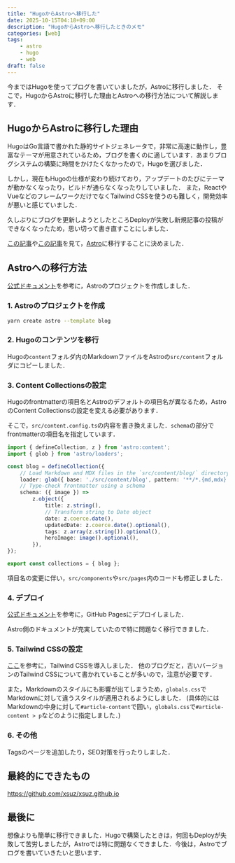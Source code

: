 ```yaml
---
title: "HugoからAstroへ移行した"
date: 2025-10-15T04:18+09:00
description: "HugoからAstroへ移行したときのメモ"
categories: [web]
tags:
    - astro
    - hugo
    - web
draft: false
---
```


今まではHugoを使ってブログを書いていましたが，Astroに移行しました．
そこで，HugoからAstroに移行した理由とAstroへの移行方法について解説します．

## HugoからAstroに移行した理由

HugoはGo言語で書かれた静的サイトジェネレータで，非常に高速に動作し，豊富なテーマが用意されているため，ブログを書くのに適しています．あまりブログシステムの構築に時間をかけたくなかったので，Hugoを選びました．

しかし，現在もHugoの仕様が変わり続けており，アップデートのたびにテーマが動かなくなったり，ビルドが通らなくなったりしていました．
また，ReactやVueなどのフレームワークだけでなくTailwind CSSを使うのも難しく，開発効率が悪いと感じていました．

久しぶりにブログを更新しようとしたところDeployが失敗し新規記事の投稿ができなくなったため，思い切って書き直すことにしました．

[この記事](https://siwl.dev/blog/articles/renewal-note/)や[この記事](https://blog.736b.moe/posts/migrate-to-astro)を見て，[Astro](https://astro.build/)に移行することに決めました．

## Astroへの移行方法

[公式ドキュメント](https://docs.astro.build/ja/guides/migrate-to-astro/from-hugo/)を参考に，Astroのプロジェクトを作成しました．

### 1. Astroのプロジェクトを作成

```bash
yarn create astro --template blog
```

### 2. Hugoのコンテンツを移行

Hugoの`content`フォルダ内のMarkdownファイルをAstroの`src/content`フォルダにコピーしました．

### 3. Content Collectionsの設定

Hugoのfrontmatterの項目名とAstroのデフォルトの項目名が異なるため，AstroのContent Collectionsの設定を変える必要があります．

そこで，`src/content.config.ts`の内容を書き換えました．`schema`の部分でfrontmatterの項目名を指定しています．

```typescript
import { defineCollection, z } from 'astro:content';
import { glob } from 'astro/loaders';

const blog = defineCollection({
	// Load Markdown and MDX files in the `src/content/blog/` directory.
	loader: glob({ base: './src/content/blog', pattern: '**/*.{md,mdx}' }),
	// Type-check frontmatter using a schema
	schema: ({ image }) =>
		z.object({
			title: z.string(),
			// Transform string to Date object
			date: z.coerce.date(),
			updatedDate: z.coerce.date().optional(),
			tags: z.array(z.string()).optional(),
			heroImage: image().optional(),
		}),
});

export const collections = { blog };
```

項目名の変更に伴い，`src/components`や`src/pages`内のコードも修正しました．

### 4. デプロイ

[公式ドキュメント](https://docs.astro.build/ja/guides/deploy/github/)を参考に，GitHub Pagesにデプロイしました．

Astro側のドキュメントが充実していたので特に問題なく移行できました．

### 5. Tailwind CSSの設定

[ここ](https://docs.astro.build/en/guides/styling/#tailwind)を参考に，Tailwind CSSを導入しました．
他のブログだと，古いバージョンのTailwind CSSについて書かれていることが多いので，注意が必要です．

また，Markdownのスタイルにも影響が出てしまうため，`globals.css`でMarkdownに対して違うスタイルが適用されるようにしました．
(具体的にはMarkdownの中身に対して`#article-content`で囲い，`globals.css`で`#article-content > p`などのように指定しました．)

### 6. その他

Tagsのページを追加したり，SEO対策を行ったりしました．

## 最終的にできたもの

https://github.com/xsuz/xsuz.github.io

## 最後に

想像よりも簡単に移行できました．Hugoで構築したときは，何回もDeployが失敗して苦労しましたが，Astroでは特に問題なくできました．今後は，Astroでブログを書いていきたいと思います．